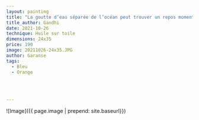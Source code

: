```yaml
---
layout: painting
title: "La goutte d’eau séparée de l’océan peut trouver un repos momentané, mais celle qui est dans l’océan ne connaît pas de repos." 
title_author: Gandhi 
date: 2021-10-26
technique: Huile sur toile
dimensions: 24x35
price: 190
image: 20211026-24x35.JPG
author: Garanse
tags:
  - Bleu
  - Orange
  
  
  
  
---
```

![Image]({{ page.image | prepend: site.baseurl}})

